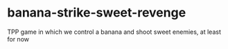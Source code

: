 # banana-strike-sweet-revenge
TPP game in which we control a banana and shoot sweet enemies, at least for now
